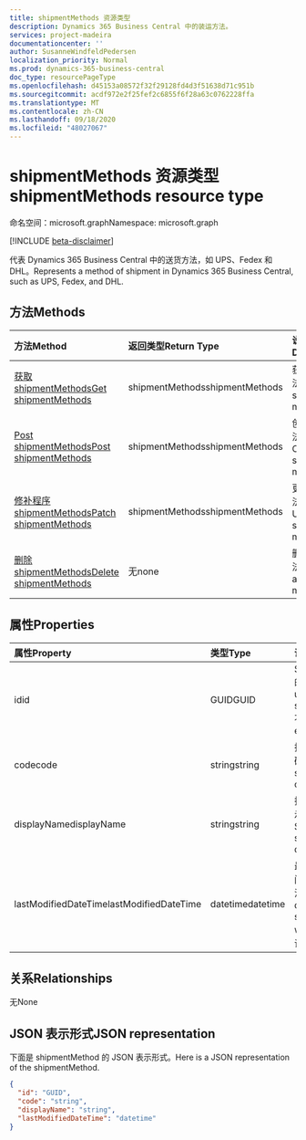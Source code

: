 ```yaml
---
title: shipmentMethods 资源类型
description: Dynamics 365 Business Central 中的装运方法。
services: project-madeira
documentationcenter: ''
author: SusanneWindfeldPedersen
localization_priority: Normal
ms.prod: dynamics-365-business-central
doc_type: resourcePageType
ms.openlocfilehash: d45153a08572f32f29128fd4d3f51638d71c951b
ms.sourcegitcommit: acdf972e2f25fef2c6855f6f28a63c0762228ffa
ms.translationtype: MT
ms.contentlocale: zh-CN
ms.lasthandoff: 09/18/2020
ms.locfileid: "48027067"
---
```

# <a name="shipmentmethods-resource-type"></a><span data-ttu-id="426a8-103">shipmentMethods 资源类型</span><span class="sxs-lookup"><span data-stu-id="426a8-103">shipmentMethods resource type</span></span>

<span data-ttu-id="426a8-104">命名空间：microsoft.graph</span><span class="sxs-lookup"><span data-stu-id="426a8-104">Namespace: microsoft.graph</span></span>

[!INCLUDE [beta-disclaimer](../../includes/beta-disclaimer.md)]

<span data-ttu-id="426a8-105">代表 Dynamics 365 Business Central 中的送货方法，如 UPS、Fedex 和 DHL。</span><span class="sxs-lookup"><span data-stu-id="426a8-105">Represents a method of shipment in Dynamics 365 Business Central, such as UPS, Fedex, and DHL.</span></span>

## <a name="methods"></a><span data-ttu-id="426a8-106">方法</span><span class="sxs-lookup"><span data-stu-id="426a8-106">Methods</span></span>

| <span data-ttu-id="426a8-107">方法</span><span class="sxs-lookup"><span data-stu-id="426a8-107">Method</span></span>       | <span data-ttu-id="426a8-108">返回类型</span><span class="sxs-lookup"><span data-stu-id="426a8-108">Return Type</span></span>  |<span data-ttu-id="426a8-109">说明</span><span class="sxs-lookup"><span data-stu-id="426a8-109">Description</span></span>|
|:---------------|:--------|:----------|
|[<span data-ttu-id="426a8-110">获取 shipmentMethods</span><span class="sxs-lookup"><span data-stu-id="426a8-110">Get shipmentMethods</span></span>](../api/dynamics-shipmentmethods-get.md)|<span data-ttu-id="426a8-111">shipmentMethods</span><span class="sxs-lookup"><span data-stu-id="426a8-111">shipmentMethods</span></span>|<span data-ttu-id="426a8-112">获取装运方法。</span><span class="sxs-lookup"><span data-stu-id="426a8-112">Gets a shipment method.</span></span>|
|[<span data-ttu-id="426a8-113">Post shipmentMethods</span><span class="sxs-lookup"><span data-stu-id="426a8-113">Post shipmentMethods</span></span>](../api/dynamics-create-shipmentmethods.md)|<span data-ttu-id="426a8-114">shipmentMethods</span><span class="sxs-lookup"><span data-stu-id="426a8-114">shipmentMethods</span></span>|<span data-ttu-id="426a8-115">创建装运方法。</span><span class="sxs-lookup"><span data-stu-id="426a8-115">Creates a shipment method.</span></span>|
|[<span data-ttu-id="426a8-116">修补程序 shipmentMethods</span><span class="sxs-lookup"><span data-stu-id="426a8-116">Patch shipmentMethods</span></span>](../api/dynamics-shipmentmethods-update.md)|<span data-ttu-id="426a8-117">shipmentMethods</span><span class="sxs-lookup"><span data-stu-id="426a8-117">shipmentMethods</span></span>|<span data-ttu-id="426a8-118">更新装运方法。</span><span class="sxs-lookup"><span data-stu-id="426a8-118">Updates a shipment method.</span></span>|
|[<span data-ttu-id="426a8-119">删除 shipmentMethods</span><span class="sxs-lookup"><span data-stu-id="426a8-119">Delete shipmentMethods</span></span>](../api/dynamics-shipmentmethods-delete.md)|<span data-ttu-id="426a8-120">无</span><span class="sxs-lookup"><span data-stu-id="426a8-120">none</span></span>|<span data-ttu-id="426a8-121">删除装运方法。</span><span class="sxs-lookup"><span data-stu-id="426a8-121">Deletes a shipment method.</span></span>|

## <a name="properties"></a><span data-ttu-id="426a8-122">属性</span><span class="sxs-lookup"><span data-stu-id="426a8-122">Properties</span></span>
| <span data-ttu-id="426a8-123">属性</span><span class="sxs-lookup"><span data-stu-id="426a8-123">Property</span></span>     | <span data-ttu-id="426a8-124">类型</span><span class="sxs-lookup"><span data-stu-id="426a8-124">Type</span></span>   |<span data-ttu-id="426a8-125">说明</span><span class="sxs-lookup"><span data-stu-id="426a8-125">Description</span></span>|
|:---------------|:--------|:----------|
|<span data-ttu-id="426a8-126">id</span><span class="sxs-lookup"><span data-stu-id="426a8-126">id</span></span>|<span data-ttu-id="426a8-127">GUID</span><span class="sxs-lookup"><span data-stu-id="426a8-127">GUID</span></span>|<span data-ttu-id="426a8-128">ShipmentMethod 的唯一 ID。</span><span class="sxs-lookup"><span data-stu-id="426a8-128">The unique ID of the shipmentMethod.</span></span> <span data-ttu-id="426a8-129">不可编辑。</span><span class="sxs-lookup"><span data-stu-id="426a8-129">Non-editable.</span></span>|
|<span data-ttu-id="426a8-130">code</span><span class="sxs-lookup"><span data-stu-id="426a8-130">code</span></span>|<span data-ttu-id="426a8-131">string</span><span class="sxs-lookup"><span data-stu-id="426a8-131">string</span></span>|<span data-ttu-id="426a8-132">指定装运方法代码。</span><span class="sxs-lookup"><span data-stu-id="426a8-132">Specifies the shipment method code.</span></span>|
|<span data-ttu-id="426a8-133">displayName</span><span class="sxs-lookup"><span data-stu-id="426a8-133">displayName</span></span>|<span data-ttu-id="426a8-134">string</span><span class="sxs-lookup"><span data-stu-id="426a8-134">string</span></span>|<span data-ttu-id="426a8-135">指定装运方法的显示名称。</span><span class="sxs-lookup"><span data-stu-id="426a8-135">Specifies the shipment method display name.</span></span>|
|<span data-ttu-id="426a8-136">lastModifiedDateTime</span><span class="sxs-lookup"><span data-stu-id="426a8-136">lastModifiedDateTime</span></span>|<span data-ttu-id="426a8-137">datetime</span><span class="sxs-lookup"><span data-stu-id="426a8-137">datetime</span></span>|<span data-ttu-id="426a8-138">最后一个日期/时间修改了运输方法。</span><span class="sxs-lookup"><span data-stu-id="426a8-138">The last datetime the shipment method was modified.</span></span> <span data-ttu-id="426a8-139">只读。</span><span class="sxs-lookup"><span data-stu-id="426a8-139">Read-Only.</span></span>|  


## <a name="relationships"></a><span data-ttu-id="426a8-140">关系</span><span class="sxs-lookup"><span data-stu-id="426a8-140">Relationships</span></span>
<span data-ttu-id="426a8-141">无</span><span class="sxs-lookup"><span data-stu-id="426a8-141">None</span></span>

## <a name="json-representation"></a><span data-ttu-id="426a8-142">JSON 表示形式</span><span class="sxs-lookup"><span data-stu-id="426a8-142">JSON representation</span></span>

<span data-ttu-id="426a8-143">下面是 shipmentMethod 的 JSON 表示形式。</span><span class="sxs-lookup"><span data-stu-id="426a8-143">Here is a JSON representation of the shipmentMethod.</span></span>

```json
{
  "id": "GUID",
  "code": "string",
  "displayName": "string",
  "lastModifiedDateTime": "datetime"
}

```





